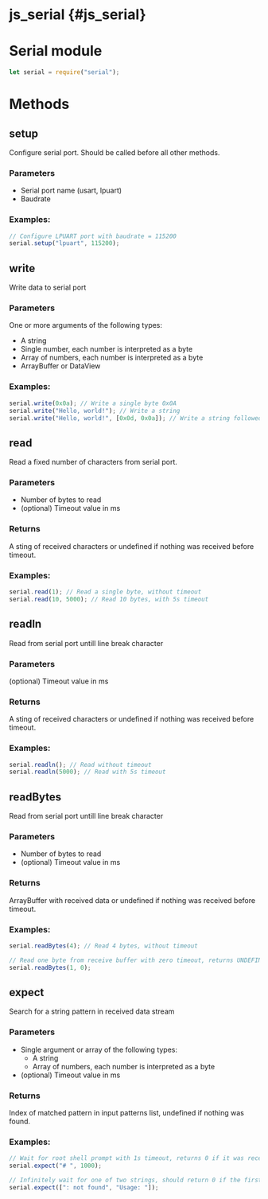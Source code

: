 # js_serial {#js_serial}

# Serial module
```js
let serial = require("serial");
```
# Methods

## setup
Configure serial port. Should be called before all other methods.

### Parameters
- Serial port name (usart, lpuart)
- Baudrate

### Examples:
```js
// Configure LPUART port with baudrate = 115200
serial.setup("lpuart", 115200);
```

## write
Write data to serial port

### Parameters
One or more arguments of the following types:
- A string
- Single number, each number is interpreted as a byte
- Array of numbers, each number is interpreted as a byte
- ArrayBuffer or DataView

### Examples:
```js
serial.write(0x0a); // Write a single byte 0x0A
serial.write("Hello, world!"); // Write a string
serial.write("Hello, world!", [0x0d, 0x0a]); // Write a string followed by two bytes
```

## read
Read a fixed number of characters from serial port.

### Parameters
- Number of bytes to read
- (optional) Timeout value in ms

### Returns
A sting of received characters or undefined if nothing was received before timeout.

### Examples:
```js
serial.read(1); // Read a single byte, without timeout
serial.read(10, 5000); // Read 10 bytes, with 5s timeout
```

## readln
Read from serial port untill line break character

### Parameters
(optional) Timeout value in ms

### Returns
A sting of received characters or undefined if nothing was received before timeout.

### Examples:
```js
serial.readln(); // Read without timeout
serial.readln(5000); // Read with 5s timeout
```

## readBytes
Read from serial port untill line break character

### Parameters
- Number of bytes to read
- (optional) Timeout value in ms

### Returns
ArrayBuffer with received data or undefined if nothing was received before timeout.

### Examples:
```js
serial.readBytes(4); // Read 4 bytes, without timeout

// Read one byte from receive buffer with zero timeout, returns UNDEFINED if Rx bufer is empty
serial.readBytes(1, 0);
```

## expect
Search for a string pattern in received data stream

### Parameters
- Single argument or array of the following types:
    - A string
    - Array of numbers, each number is interpreted as a byte
- (optional) Timeout value in ms

### Returns
Index of matched pattern in input patterns list, undefined if nothing was found.

### Examples:
```js
// Wait for root shell prompt with 1s timeout, returns 0 if it was received before timeout, undefined if not
serial.expect("# ", 1000); 

// Infinitely wait for one of two strings, should return 0 if the first string got matched, 1 if the second one
serial.expect([": not found", "Usage: "]);
```